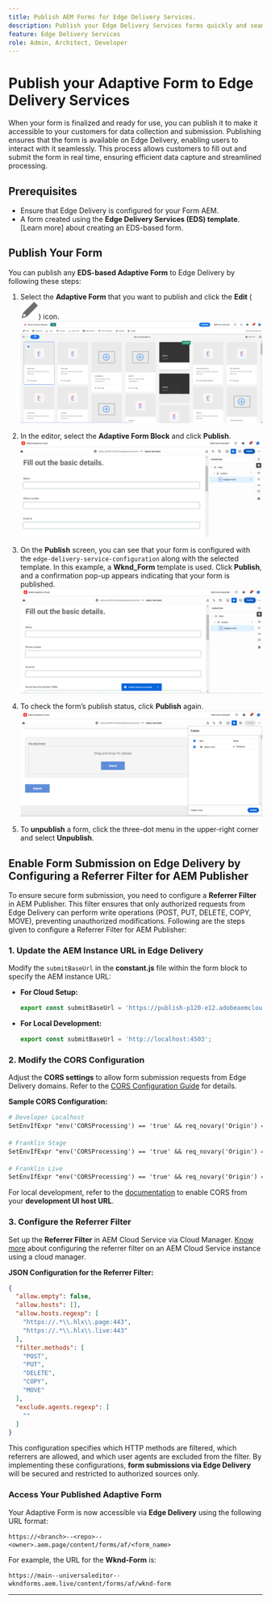 ```yaml
---
title: Publish AEM Forms for Edge Delivery Services.
description: Publish your Edge Delivery Services forms quickly and seamlessly. 
feature: Edge Delivery Services
role: Admin, Architect, Developer
---
```

# Publish your Adaptive Form to Edge Delivery Services

When your form is finalized and ready for use, you can publish it to make it accessible to your customers for data collection and submission. Publishing ensures that the form is available on Edge Delivery, enabling users to interact with it seamlessly. This process allows customers to fill out and submit the form in real time, ensuring efficient data capture and streamlined processing.

## Prerequisites

* Ensure that Edge Delivery is configured for your Form AEM.
* A form created using the **Edge Delivery Services (EDS) template**. [Learn more] about creating an EDS-based form.

## Publish Your Form

You can publish any **EDS-based Adaptive Form** to Edge Delivery by following these steps:

1. Select the **Adaptive Form** that you want to publish and click the **Edit** (![edit icon](/help/forms/assets/edit.svg)) icon.
   ![Select EDS-Based Form](/help/forms/assets/select-eds-based-form.png)

2. In the editor, select the **Adaptive Form Block** and click **Publish**.
   ![Click Publish](/help/forms/assets/click-publish.png)

3. On the **Publish** screen, you can see that your form is configured with the `edge-delivery-service-configuration` along with the selected template. In this example, a **Wknd_Form** template is used. Click **Publish**, and a confirmation pop-up appears indicating that your form is published.
   ![Publish Success](publish-success.png)

4. To check the form’s publish status, click **Publish** again.
   ![Publish Status](publish-status.png)

5. To **unpublish** a form, click the three-dot menu in the upper-right corner and select **Unpublish**.

## Enable Form Submission on Edge Delivery by Configuring a Referrer Filter for AEM Publisher

To ensure secure form submission, you need to configure a **Referrer Filter** in AEM Publisher. This filter ensures that only authorized requests from Edge Delivery can perform write operations (POST, PUT, DELETE, COPY, MOVE), preventing unauthorized modifications. Following are the steps given to configure a Referrer Filter for AEM Publisher:

### 1. Update the AEM Instance URL in Edge Delivery

Modify the `submitBaseUrl` in the **constant.js** file within the form block to specify the AEM instance URL:

- **For Cloud Setup:**
  ```js
  export const submitBaseUrl = 'https://publish-p120-e12.adobeaemcloud.com';
  ```
- **For Local Development:**
  ```js
  export const submitBaseUrl = 'http://localhost:4503';
  ```

### 2. Modify the CORS Configuration

Adjust the **CORS settings** to allow form submission requests from Edge Delivery domains. Refer to the [CORS Configuration Guide](https://experienceleague.adobe.com/en/docs/experience-manager-learn/getting-started-with-aem-headless/deployments/configurations/cors) for details.

**Sample CORS Configuration:**
```apache
# Developer Localhost
SetEnvIfExpr "env('CORSProcessing') == 'true' && req_novary('Origin') =~ m#(http://localhost(:\d+)?$)#" CORSTrusted=true

# Franklin Stage
SetEnvIfExpr "env('CORSProcessing') == 'true' && req_novary('Origin') =~ m#(https://.*\.hlx\.page$)#" CORSTrusted=true  

# Franklin Live
SetEnvIfExpr "env('CORSProcessing') == 'true' && req_novary('Origin') =~ m#(https://.*\.hlx\.live$)#" CORSTrusted=true
```
For local development, refer to the [documentation](https://experienceleague.adobe.com/en/docs/experience-manager-cloud-service/content/headless/deployment/referrer-filter) to enable CORS from your **development UI host URL**.

### 3. Configure the Referrer Filter

Set up the **Referrer Filter** in AEM Cloud Service via Cloud Manager. [Know more](https://experienceleague.adobe.com/en/docs/experience-manager-learn/foundation/security/understand-cross-origin-resource-sharing) about configuring the referrer filter on an AEM Cloud Service instance using a cloud manager.

**JSON Configuration for the Referrer Filter:**
```json
{
  "allow.empty": false,
  "allow.hosts": [],
  "allow.hosts.regexp": [
    "https://.*\\.hlx\\.page:443",
    "https://.*\\.hlx\\.live:443"
  ],
  "filter.methods": [
    "POST",
    "PUT",
    "DELETE",
    "COPY",
    "MOVE"
  ],
  "exclude.agents.regexp": [
    ""
  ]
}
```

This configuration specifies which HTTP methods are filtered, which referrers are allowed, and which user agents are excluded from the filter. By implementing these configurations, **form submissions via Edge Delivery** will be secured and restricted to authorized sources only.

### Access Your Published Adaptive Form

Your Adaptive Form is now accessible via **Edge Delivery** using the following URL format:

```
https://<branch>--<repo>--<owner>.aem.page/content/forms/af/<form_name>
```

For example, the URL for the **Wknd-Form** is:
```
https://main--universaleditor--wkndforms.aem.live/content/forms/af/wknd-form
```

---


















